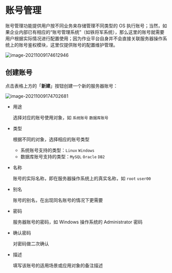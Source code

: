 # 账号管理

账号管理功能提供用户按不同业务来存储管理不同类型的 OS 执行账号；当然，如果企业内部已有相应的“账号管理系统”（如铁将军系统），那么这里的账号就需要用户根据实际情况进行配置使用；因为作业平台自身并不会直接关联服务器操作系统上的账号鉴权模块，这里仅提供账号的配置维护管理。

![image-20211009174612946](media/image-20211009174612946.png)

## 创建账号

点击表格上方的「**新建**」按钮创建一个新的服务器账号：

![image-20211009174702681](media/image-20211009174702681.png)

- 用途

  选择对应的账号使用对象，如 `系统账号` `数据库账号`

- 类型

  根据不同的对象，选择相应的账号类型

  - 系统账号支持的类型：`Linux` `Windows`
  - 数据库账号支持的类型：`MySQL` `Oracle` `DB2`

- 名称

  账号的实际名称，即在服务器操作系统上的真实名称，如 `root` `user00`

- 别名

  账号的别名，在出现同名账号的情况下更需要

- 密码

  服务器账号的密码，如 Windows 操作系统的 Administrator 密码

- 确认密码

  对密码做二次确认

- 描述

  填写该账号的适用场景或应用对象的备注描述